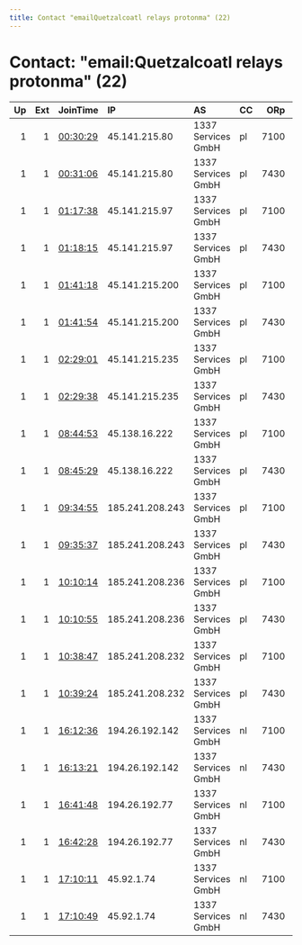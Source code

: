 ```yaml
---
title: Contact "emailQuetzalcoatl relays protonma" (22)
---
```


# Contact: "email:Quetzalcoatl relays protonma" (22)

|   Up |   Ext | JoinTime                                                                                              | IP              | AS                 | CC   |   ORp |   Dirp | OS    | Version   | Nickname     |   eFamMembers |
|-----:|------:|:------------------------------------------------------------------------------------------------------|:----------------|:-------------------|:-----|------:|-------:|:------|:----------|:-------------|--------------:|
|    1 |     1 | [00:30:29](https://nusenu.github.io/OrNetStats/w/relay/4CE608B11DDA3665DA51A94532FEE82B9C2EC359.html) | 45.141.215.80   | 1337 Services GmbH | pl   |  7100 |      0 | Linux | 0.4.7.13  | Quetzalcoatl |            64 |
|    1 |     1 | [00:31:06](https://nusenu.github.io/OrNetStats/w/relay/B2A4EFD1B3DAD0F5FA127B5C29BBFE625628A6D9.html) | 45.141.215.80   | 1337 Services GmbH | pl   |  7430 |      0 | Linux | 0.4.7.13  | Quetzalcoatl |            64 |
|    1 |     1 | [01:17:38](https://nusenu.github.io/OrNetStats/w/relay/5F8ACD9D6624450926AB0BEDB7DDE9AE43B0D04C.html) | 45.141.215.97   | 1337 Services GmbH | pl   |  7100 |      0 | Linux | 0.4.7.13  | Quetzalcoatl |            60 |
|    1 |     1 | [01:18:15](https://nusenu.github.io/OrNetStats/w/relay/02FCF62C0AD3AD1D208D7F27E12E8840EF53C7E0.html) | 45.141.215.97   | 1337 Services GmbH | pl   |  7430 |      0 | Linux | 0.4.7.13  | Quetzalcoatl |            60 |
|    1 |     1 | [01:41:18](https://nusenu.github.io/OrNetStats/w/relay/8B30FEEE3790A40063AAF8E71EC8773F71FB60BF.html) | 45.141.215.200  | 1337 Services GmbH | pl   |  7100 |      0 | Linux | 0.4.7.13  | Quetzalcoatl |            56 |
|    1 |     1 | [01:41:54](https://nusenu.github.io/OrNetStats/w/relay/0CF48696F004482C445D875BE376A58E3D660497.html) | 45.141.215.200  | 1337 Services GmbH | pl   |  7430 |      0 | Linux | 0.4.7.13  | Quetzalcoatl |            56 |
|    1 |     1 | [02:29:01](https://nusenu.github.io/OrNetStats/w/relay/10C079B536D3F682F8A1BB882DED61182646D167.html) | 45.141.215.235  | 1337 Services GmbH | pl   |  7100 |      0 | Linux | 0.4.7.13  | Quetzalcoatl |            52 |
|    1 |     1 | [02:29:38](https://nusenu.github.io/OrNetStats/w/relay/9112E190D8FD4ED1266399C96537620BF3700E7B.html) | 45.141.215.235  | 1337 Services GmbH | pl   |  7430 |      0 | Linux | 0.4.7.13  | Quetzalcoatl |            52 |
|    1 |     1 | [08:44:53](https://nusenu.github.io/OrNetStats/w/relay/6212040CE7774652B4F727940E6F632E015023DD.html) | 45.138.16.222   | 1337 Services GmbH | pl   |  7100 |      0 | Linux | 0.4.7.13  | Quetzalcoatl |            48 |
|    1 |     1 | [08:45:29](https://nusenu.github.io/OrNetStats/w/relay/C877FABDC3739F972F2E098DE7A66B239A3EDFD4.html) | 45.138.16.222   | 1337 Services GmbH | pl   |  7430 |      0 | Linux | 0.4.7.13  | Quetzalcoatl |            48 |
|    1 |     1 | [09:34:55](https://nusenu.github.io/OrNetStats/w/relay/3D2D6927F1ACC04A1373C91C015946B3C4B08797.html) | 185.241.208.243 | 1337 Services GmbH | pl   |  7100 |      0 | Linux | 0.4.7.13  | Quetzalcoatl |            44 |
|    1 |     1 | [09:35:37](https://nusenu.github.io/OrNetStats/w/relay/7C9FC7C99D7F83980E621BA8D4E0D40FCE53104F.html) | 185.241.208.243 | 1337 Services GmbH | pl   |  7430 |      0 | Linux | 0.4.7.13  | Quetzalcoatl |            44 |
|    1 |     1 | [10:10:14](https://nusenu.github.io/OrNetStats/w/relay/4FE78C2FF1468CCF2193E33E2E79066862D52AEC.html) | 185.241.208.236 | 1337 Services GmbH | pl   |  7100 |      0 | Linux | 0.4.7.13  | Quetzalcoatl |            40 |
|    1 |     1 | [10:10:55](https://nusenu.github.io/OrNetStats/w/relay/5A234337E19813216DD21237B36D4F252D7D7430.html) | 185.241.208.236 | 1337 Services GmbH | pl   |  7430 |      0 | Linux | 0.4.7.13  | Quetzalcoatl |            40 |
|    1 |     1 | [10:38:47](https://nusenu.github.io/OrNetStats/w/relay/ADC776E831EC4609D6D5AC0D5A757B00FC6BFDEE.html) | 185.241.208.232 | 1337 Services GmbH | pl   |  7100 |      0 | Linux | 0.4.7.13  | Quetzalcoatl |            36 |
|    1 |     1 | [10:39:24](https://nusenu.github.io/OrNetStats/w/relay/386CF08197DAD89418025300E7893C6D0F7BEB08.html) | 185.241.208.232 | 1337 Services GmbH | pl   |  7430 |      0 | Linux | 0.4.7.13  | Quetzalcoatl |            36 |
|    1 |     1 | [16:12:36](https://nusenu.github.io/OrNetStats/w/relay/27DDB904D649E7A526088B7E15BB42C53BB53F60.html) | 194.26.192.142  | 1337 Services GmbH | nl   |  7100 |      0 | Linux | 0.4.7.13  | Quetzalcoatl |            32 |
|    1 |     1 | [16:13:21](https://nusenu.github.io/OrNetStats/w/relay/B85E978AEE73A9604FD9B124E1D834080AFC3FA4.html) | 194.26.192.142  | 1337 Services GmbH | nl   |  7430 |      0 | Linux | 0.4.7.13  | Quetzalcoatl |            32 |
|    1 |     1 | [16:41:48](https://nusenu.github.io/OrNetStats/w/relay/DD68CED74414FF446E52596462CEDAEF7E66BED7.html) | 194.26.192.77   | 1337 Services GmbH | nl   |  7100 |      0 | Linux | 0.4.7.13  | Quetzalcoatl |            28 |
|    1 |     1 | [16:42:28](https://nusenu.github.io/OrNetStats/w/relay/DA9ADB1C3B9B9B379278B59FC058FD673F57EF39.html) | 194.26.192.77   | 1337 Services GmbH | nl   |  7430 |      0 | Linux | 0.4.7.13  | Quetzalcoatl |            28 |
|    1 |     1 | [17:10:11](https://nusenu.github.io/OrNetStats/w/relay/DD92B0F3D3BE41A5DBDAE19BB6B7B49CD5EBF1DC.html) | 45.92.1.74      | 1337 Services GmbH | nl   |  7100 |      0 | Linux | 0.4.7.13  | Quetzalcoatl |            24 |
|    1 |     1 | [17:10:49](https://nusenu.github.io/OrNetStats/w/relay/28904A07DA6507AA9890398F43949967090CB11E.html) | 45.92.1.74      | 1337 Services GmbH | nl   |  7430 |      0 | Linux | 0.4.7.13  | Quetzalcoatl |            24 |
